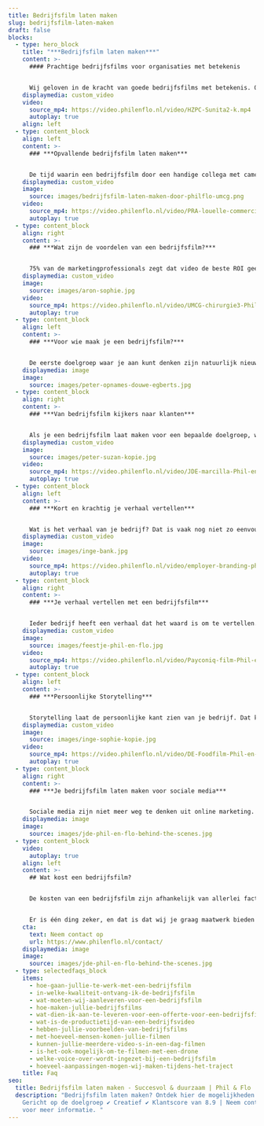 ```yaml
---
title: Bedrijfsfilm laten maken
slug: bedrijfsfilm-laten-maken
draft: false
blocks:
  - type: hero_block
    title: "***Bedrijfsfilm laten maken***"
    content: >-
      #### Prachtige bedrijfsfilms voor organisaties met betekenis


      Wij geloven in de kracht van goede bedrijfsfilms met betekenis. Ons team zet zich in om voor jou de mooiste film te maken waar je trots op kan zijn. Daarbij zorgt een video tot wel 80% meer conversie op je site. Als merk wil je opvallen. Je boodschap overbrengen en je doelgroep overtuigen. Een bedrijfsfilm laten maken door Phil & Flo is de manier om de aandacht te pakken, de toon te zetten en om een blijvende indruk achter te laten. Is je doel om meer mensen op je site te converteren? Dan produceren wij een video met het juiste verhaal, de optimale lengte en voorzien van uitnodigende calls-to-action.
    displaymedia: custom_video
    video:
      source_mp4: https://video.philenflo.nl/video/HZPC-Sunita2-k.mp4
      autoplay: true
    align: left
  - type: content_block
    align: left
    content: >-
      ### ***Opvallende bedrijfsfilm laten maken***


      De tijd waarin een bedrijfsfilm door een handige collega met camcorder werd gemaakt, ligt ver achter ons. Phil & Flo kan voor jouw bedrijf een vakkundig gefilmde en gemonteerde videoproductie maken. Door een combinatie van de juiste beelden, woorden en geluid zetten we de juiste toon en brengen we jouw unieke boodschap helder over. In een bedrijfsfilm van Phil & Flo schijnt door hoe trots je bent op je bedrijf en wat je opdrachtgevers kunt bieden. Een goede bedrijfsfilm maakt het verschil tussen opvallen en genegeerd worden.
    displaymedia: custom_video
    image:
      source: images/bedrijfsfilm-laten-maken-door-philflo-umcg.png
    video:
      source_mp4: https://video.philenflo.nl/video/PRA-louelle-commercial-Phil-en-Flo-website-source.mp4
      autoplay: true
  - type: content_block
    align: right
    content: >-
      ### ***Wat zijn de voordelen van een bedrijfsfilm?***


      75% van de marketingprofessionals zegt dat video de beste ROI geeft ten opzichte van andere content. Een bedrijfsfilm is dus een uitstekende manier om je bedrijf op een opvallende manier te presenteren. Je kunt een bedrijfsvideo op verschillende platformen inzetten, zoals [YouTube](https://www.philenflo.nl/you-tube-marketing/), Instagram en LinkedIn. Afhankelijk van je doelgroep. Het is een van de meest effectieve manieren om je boodschap over te brengen: helder, duidelijk en aansprekend. Met een goede bedrijfsfilm krijg je een groter bereik in [zoekmachines en op sociale media](https://www.philenflo.nl/you-tube-marketing/). En je maakt er een blijvende, emotionele connectie mee met je doelgroep. Daardoor vergroot je de kans aanzienlijk dat ze voor jou kiezen. Sterker nog 59% van bestuurders/beslissers zijn het ermee eens dat als je kan kiezen voor tekst of video ze eerder geneigd zijn te kiezen voor video. ([check deze bron voor meer insights](https://www.smartinsights.com/digital-marketing-platforms/video-marketing/video-marketing-trends-2020/))
    displaymedia: custom_video
    image:
      source: images/aron-sophie.jpg
    video:
      source_mp4: https://video.philenflo.nl/video/UMCG-chirurgie3-Phil-en-Flo-website-source.mp4
      autoplay: true
  - type: content_block
    align: left
    content: >-
      ### ***Voor wie maak je een bedrijfsfilm?***


      De eerste doelgroep waar je aan kunt denken zijn natuurlijk nieuwe opdrachtgevers en zelfs potentiële werknemers. Een emotionele connectie door je verhaal te vertellen in een bedrijfsfilm, garandeert een positieve indruk op je organisatie. Ook klanten voor je product of dienst moeten jouw bedrijf zien dankzij de bedrijfsfilm. Hetzelfde geldt voor potentiële werknemers: Als je het beste talent wilt aantrekken, moet je hun aandacht en interesse vangen ([bekijk ook onze Employer Branding aanpak](https://www.philenflo.nl/oplossingen/employer-branding/)). Dat lukt nu eenmaal beter met een professionele, visuele presentatie dan met tekst. Al deze doelgroepen bereik je optimaal door storytelling in een professionele bedrijfsfilm.
    displaymedia: image
    image:
      source: images/peter-opnames-douwe-egberts.jpg
  - type: content_block
    align: right
    content: >-
      ### ***Van bedrijfsfilm kijkers naar klanten***


      Als je een bedrijfsfilm laat maken voor een bepaalde doelgroep, wil je deze ook tot actie aanzetten om met je in gesprek te komen. Storytelling is een uitstekende manier om een emotionele connectie te maken met je doelgroep. Daardoor hebben ze een goed gevoel bij jouw bedrijf en zullen ze eerder voor jou kiezen. Wanneer ze alleen maar oppervlakkige, zakelijke informatie hebben, haken de meeste mensen af. Onze specialisten zorgen ervoor dat je bedrijfsfilm potentiële klanten aanspreekt in sfeer, toon en stijl. Maar uiteraard weten onze specialisten ook hoe onze videofilms tot wel 80% meer conversie kan veroorzaken.
    displaymedia: custom_video
    image:
      source: images/peter-suzan-kopie.jpg
    video:
      source_mp4: https://video.philenflo.nl/video/JDE-marcilla-Phil-en-Flo-website-source.mp4
      autoplay: true
  - type: content_block
    align: left
    content: >-
      ### ***Kort en krachtig je verhaal vertellen***


      Wat is het verhaal van je bedrijf? Dat is vaak nog niet zo eenvoudig uit te leggen. Daarom is het goed om te weten dat de videomakers van Phil en Flo veel ervaring hebben met het maken van bedrijfsfilms. Samen met jou zetten ze alle informatie om in een korte boodschap met impact. Zij zorgen dat er niets ontbreekt wat er in een goede bedrijfsfilm hoort te zitten. Samen kom je tot een verhaal dat je doelgroep aanspreekt, past in je corporate branding en zorgt voor een beter bereik. Denk je echter dat jou verhaal zo ingewikkeld is, dat het niet in een film te pakken is? Dan kunnen we natuurlijk ook een [animatie laten maken](https://www.philenflo.nl/oplossingen/animatie-laten-maken/)!
    displaymedia: custom_video
    image:
      source: images/inge-bank.jpg
    video:
      source_mp4: https://video.philenflo.nl/video/employer-branding-phil-en-flo-Phil-en-Flo-website-source.mp4
      autoplay: true
  - type: content_block
    align: right
    content: >-
      ### ***Je verhaal vertellen met een bedrijfsfilm***


      Ieder bedrijf heeft een verhaal dat het waard is om te vertellen. Door dat verhaal te vertellen, laat je niet alleen aan de wereld zien wat voor product of dienst je verkoopt, maar ook waar je bedrijf voor staat. Dat komt in een bedrijfsfilm oprecht, duidelijk en doeltreffend over. Daarom is een [bedrijfsvideo](https://www.philenflo.nl/bedrijfsvideo/) een heel geschikte manier om het verhaal van je bedrijf te vertellen. Wij vertalen wat je te zeggen hebt in een hoogwaardige video die met trots deelt.
    displaymedia: custom_video
    image:
      source: images/feestje-phil-en-flo.jpg
    video:
      source_mp4: https://video.philenflo.nl/video/Payconiq-film-Phil-en-Flo.mp4
      autoplay: true
  - type: content_block
    align: left
    content: >-
      ### ***Persoonlijke Storytelling***


      Storytelling laat de persoonlijke kant zien van je bedrijf. Dat kan heel goed door uitsluitend werknemers in je bedrijfsfilm te laten zien, maar nog beter is het als je ook bijvoorbeeld klanten en leveranciers aan het woord kunt laten. Zo komt je verhaal nog authentieker over. Met een goede bedrijfsfilm die een oprecht verhaal vertelt, zorg je dat je doelgroep vertrouwen in je heeft, en eerder voor jou kiest. [Kijk daarvoor ook eens op deze pagina over testimonials.](https://www.philenflo.nl/video-testimonial/)
    displaymedia: custom_video
    image:
      source: images/inge-sophie-kopie.jpg
    video:
      source_mp4: https://video.philenflo.nl/video/DE-Foodfilm-Phil-en-Flo-website-source.webm
      autoplay: true
  - type: content_block
    align: right
    content: >-
      ### ***Je bedrijfsfilm laten maken voor sociale media***


      Sociale media zijn niet meer weg te denken uit online marketing. En zeg nou zelf: hoe vaak zie je een stuk tekst gedeeld worden, in vergelijking met filmpjes? Als je bedrijfsfilm een goed verhaal vertelt of grappig of spannend genoeg in elkaar zit, zullen mensen deze gaan delen op sociale media. Dat kan zelfs leiden tot een sneeuwbaleffect en dan vergroot je het bereik exponentieel. Door te kiezen voor een bedrijfsfilm van Phil & Flo, vergroot je je kansen om opgepikt te worden. Wij zetten je liever op de kaart als trending dan als saai en statisch.
    displaymedia: image
    image:
      source: images/jde-phil-en-flo-behind-the-scenes.jpg
  - type: content_block
    video:
      autoplay: true
    align: left
    content: >-
      ## Wat kost een bedrijfsfilm?


      De kosten van een bedrijfsfilm zijn afhankelijk van allerlei factoren, zoals specifieke wensen voor de lengte van de film. Er is in dat opzicht dan ook geen standaard gemiddelde bedrijfsfilm prijs te noemen, want de kosten variëren bij elke productie. Denk bijvoorbeeld ook maar aan de benodigde apparatuur die invloed heeft op de kosten van een bedrijfsfilm. Het kan ook zo zijn dat er gefilmd wordt op verschillende locaties met bijvoorbeeld een drone. Al deze aspecten tellen mee net als het eventueel inhuren van externe partijen, zoals een voice-over of andere specialist.


      Er is één ding zeker, en dat is dat wij je graag maatwerk bieden in alle opzichten. Dat betekent ook dat de offerte voor een bedrijfsfilm daarop is afgestemd. Wil je weten wat de kosten zijn dan is het heel simpel. Neem gewoon contact op met Phil & Flo om vrijblijvend een bedrijfsfilm offerte te ontvangen. Vul je het aanvraagformulier in dan krijg je binnen een werkdag al een reactie. Je kan ons natuurlijk ook bellen voor meer informatie of even per mail een bericht sturen.
    cta:
      text: Neem contact op
      url: https://www.philenflo.nl/contact/
    displaymedia: image
    image:
      source: images/jde-phil-en-flo-behind-the-scenes.jpg
  - type: selectedfaqs_block
    items:
      - hoe-gaan-jullie-te-werk-met-een-bedrijfsfilm
      - in-welke-kwaliteit-ontvang-ik-de-bedrijfsfilm
      - wat-moeten-wij-aanleveren-voor-een-bedrijfsfilm
      - hoe-maken-jullie-bedrijfsfilms
      - wat-dien-ik-aan-te-leveren-voor-een-offerte-voor-een-bedrijfsfilm
      - wat-is-de-productietijd-van-een-bedrijfsvideo
      - hebben-jullie-voorbeelden-van-bedrijfsfilms
      - met-hoeveel-mensen-komen-jullie-filmen
      - kunnen-jullie-meerdere-video-s-in-een-dag-filmen
      - is-het-ook-mogelijk-om-te-filmen-met-een-drone
      - welke-voice-over-wordt-ingezet-bij-een-bedrijfsfilm
      - hoeveel-aanpassingen-mogen-wij-maken-tijdens-het-traject
    title: Faq
seo:
  title: Bedrijfsfilm laten maken - Succesvol & duurzaam | Phil & Flo
  description: "Bedrijfsfilm laten maken? Ontdek hier de mogelijkheden. ✔ Uniek ✔
    Gericht op de doelgroep ✔ Creatief ✔ Klantscore van 8.9 | Neem contact op
    voor meer informatie. "
---
```

